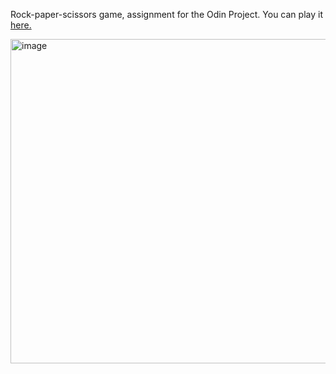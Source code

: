 Rock-paper-scissors game, assignment for the Odin Project. You can play it [here.](https://pavelkurach.github.io/rock-paper-scissors/)

<img width="519" alt="image" src="https://user-images.githubusercontent.com/101255623/222907854-8ce63df6-7f02-4cff-8868-b269f0aceb19.png">

